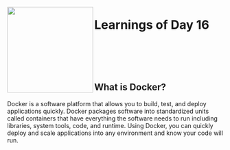 <img src="https://blog.knoldus.com/wp-content/uploads/2018/04/docker.png" align=left alit=docker width=200 ></img>
# Learnings of Day 16
<br><br><br><br>
## What is Docker?

Docker is a software platform that allows you to build, test, and deploy applications quickly. 
Docker packages software into standardized units called containers that have everything the 
software needs to run including libraries, system tools, code, and runtime. Using Docker, you
can quickly deploy and scale applications into any environment and know your code will run.







































